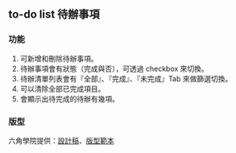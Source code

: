 ## to-do list 待辦事項

### 功能

1. 可新增和刪除待辦事項。
2. 待辦事項會有狀態（完成與否），可透過 checkbox 來切換。
3. 待辦清單列表會有『全部』、『完成』、『未完成』Tab 來做篩選切換。
4. 可以清除全部已完成項目。
5. 會顯示出待完成的待辦有幾項。

### 版型

六角學院提供：[設計稿](https://hexschool.github.io/js-todo/#artboard0)、[版型範本](https://codepen.io/hexschool/pen/KKmvpPP)
